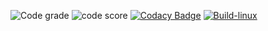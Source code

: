 
![Code grade](https://api.codiga.io/project/31116/status/svg)
![code score](https://api.codiga.io/project/31116/score/svg)
[![Codacy Badge](https://api.codacy.com/project/badge/Grade/47ae75069aa44d22a19ad86fcef06c06)](https://app.codacy.com/gh/AkshayEknathe/M1_Operations_Utility?utm_source=github.com&utm_medium=referral&utm_content=AkshayEknathe/M1_Operations_Utility&utm_campaign=Badge_Grade_Settings)
[![Build-linux](https://github.com/AkshayEknathe/M1_Operations_Utility/actions/workflows/Build-linux.yml/badge.svg)](https://github.com/AkshayEknathe/M1_Operations_Utility/actions/workflows/Build-linux.yml)
